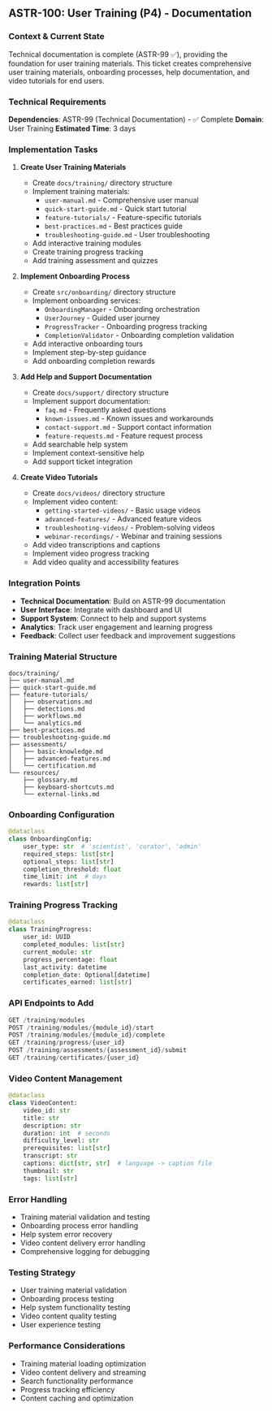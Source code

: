 ## **ASTR-100: User Training (P4) - Documentation**

### **Context & Current State**
Technical documentation is complete (ASTR-99 ✅), providing the foundation for user training materials. This ticket creates comprehensive user training materials, onboarding processes, help documentation, and video tutorials for end users.

### **Technical Requirements**

**Dependencies**: ASTR-99 (Technical Documentation) - ✅ Complete
**Domain**: User Training
**Estimated Time**: 3 days

### **Implementation Tasks**

1. **Create User Training Materials**
   - Create `docs/training/` directory structure
   - Implement training materials:
     - `user-manual.md` - Comprehensive user manual
     - `quick-start-guide.md` - Quick start tutorial
     - `feature-tutorials/` - Feature-specific tutorials
     - `best-practices.md` - Best practices guide
     - `troubleshooting-guide.md` - User troubleshooting
   - Add interactive training modules
   - Create training progress tracking
   - Add training assessment and quizzes

2. **Implement Onboarding Process**
   - Create `src/onboarding/` directory structure
   - Implement onboarding services:
     - `OnboardingManager` - Onboarding orchestration
     - `UserJourney` - Guided user journey
     - `ProgressTracker` - Onboarding progress tracking
     - `CompletionValidator` - Onboarding completion validation
   - Add interactive onboarding tours
   - Implement step-by-step guidance
   - Add onboarding completion rewards

3. **Add Help and Support Documentation**
   - Create `docs/support/` directory structure
   - Implement support documentation:
     - `faq.md` - Frequently asked questions
     - `known-issues.md` - Known issues and workarounds
     - `contact-support.md` - Support contact information
     - `feature-requests.md` - Feature request process
   - Add searchable help system
   - Implement context-sensitive help
   - Add support ticket integration

4. **Create Video Tutorials**
   - Create `docs/videos/` directory structure
   - Implement video content:
     - `getting-started-videos/` - Basic usage videos
     - `advanced-features/` - Advanced feature videos
     - `troubleshooting-videos/` - Problem-solving videos
     - `webinar-recordings/` - Webinar and training sessions
   - Add video transcriptions and captions
   - Implement video progress tracking
   - Add video quality and accessibility features

### **Integration Points**

- **Technical Documentation**: Build on ASTR-99 documentation
- **User Interface**: Integrate with dashboard and UI
- **Support System**: Connect to help and support systems
- **Analytics**: Track user engagement and learning progress
- **Feedback**: Collect user feedback and improvement suggestions

### **Training Material Structure**
```
docs/training/
├── user-manual.md
├── quick-start-guide.md
├── feature-tutorials/
│   ├── observations.md
│   ├── detections.md
│   ├── workflows.md
│   └── analytics.md
├── best-practices.md
├── troubleshooting-guide.md
├── assessments/
│   ├── basic-knowledge.md
│   ├── advanced-features.md
│   └── certification.md
└── resources/
    ├── glossary.md
    ├── keyboard-shortcuts.md
    └── external-links.md
```

### **Onboarding Configuration**
```python
@dataclass
class OnboardingConfig:
    user_type: str  # 'scientist', 'curator', 'admin'
    required_steps: list[str]
    optional_steps: list[str]
    completion_threshold: float
    time_limit: int  # days
    rewards: list[str]
```

### **Training Progress Tracking**
```python
@dataclass
class TrainingProgress:
    user_id: UUID
    completed_modules: list[str]
    current_module: str
    progress_percentage: float
    last_activity: datetime
    completion_date: Optional[datetime]
    certificates_earned: list[str]
```

### **API Endpoints to Add**
```python
GET /training/modules
POST /training/modules/{module_id}/start
POST /training/modules/{module_id}/complete
GET /training/progress/{user_id}
POST /training/assessments/{assessment_id}/submit
GET /training/certificates/{user_id}
```

### **Video Content Management**
```python
@dataclass
class VideoContent:
    video_id: str
    title: str
    description: str
    duration: int  # seconds
    difficulty_level: str
    prerequisites: list[str]
    transcript: str
    captions: dict[str, str]  # language -> caption file
    thumbnail: str
    tags: list[str]
```

### **Error Handling**
- Training material validation and testing
- Onboarding process error handling
- Help system error recovery
- Video content delivery error handling
- Comprehensive logging for debugging

### **Testing Strategy**
- User training material validation
- Onboarding process testing
- Help system functionality testing
- Video content quality testing
- User experience testing

### **Performance Considerations**
- Training material loading optimization
- Video content delivery and streaming
- Search functionality performance
- Progress tracking efficiency
- Content caching and optimization
